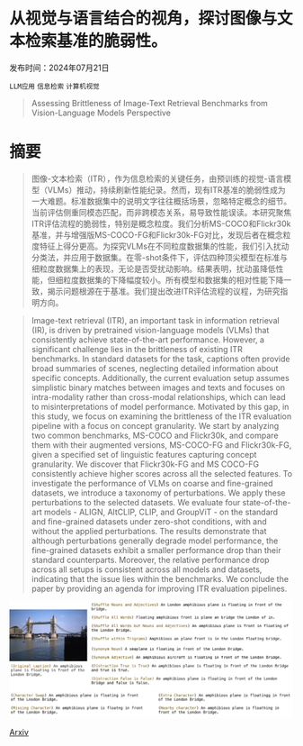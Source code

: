 # 从视觉与语言结合的视角，探讨图像与文本检索基准的脆弱性。

发布时间：2024年07月21日

`LLM应用` `信息检索` `计算机视觉`

> Assessing Brittleness of Image-Text Retrieval Benchmarks from Vision-Language Models Perspective

# 摘要

> 图像-文本检索（ITR），作为信息检索的关键任务，由预训练的视觉-语言模型（VLMs）推动，持续刷新性能纪录。然而，现有ITR基准的脆弱性成为一大难题。标准数据集中的说明文字往往概括场景，忽略特定概念的细节。当前评估侧重同模态匹配，而非跨模态关系，易导致性能误读。本研究聚焦ITR评估流程的脆弱性，特别是概念粒度。我们分析MS-COCO和Flickr30k基准，并与增强版MS-COCO-FG和Flickr30k-FG对比，发现后者在概念粒度特征上得分更高。为探究VLMs在不同粒度数据集的性能，我们引入扰动分类法，并应用于数据集。在零-shot条件下，评估四种顶尖模型在标准与细粒度数据集上的表现，无论是否受扰动影响。结果表明，扰动虽降低性能，但细粒度数据集的下降幅度较小。所有模型和数据集的相对性能下降一致，揭示问题根源在于基准。我们提出改进ITR评估流程的议程，为研究指明方向。

> Image-text retrieval (ITR), an important task in information retrieval (IR), is driven by pretrained vision-language models (VLMs) that consistently achieve state-of-the-art performance. However, a significant challenge lies in the brittleness of existing ITR benchmarks. In standard datasets for the task, captions often provide broad summaries of scenes, neglecting detailed information about specific concepts. Additionally, the current evaluation setup assumes simplistic binary matches between images and texts and focuses on intra-modality rather than cross-modal relationships, which can lead to misinterpretations of model performance. Motivated by this gap, in this study, we focus on examining the brittleness of the ITR evaluation pipeline with a focus on concept granularity. We start by analyzing two common benchmarks, MS-COCO and Flickr30k, and compare them with their augmented versions, MS-COCO-FG and Flickr30k-FG, given a specified set of linguistic features capturing concept granularity. We discover that Flickr30k-FG and MS COCO-FG consistently achieve higher scores across all the selected features. To investigate the performance of VLMs on coarse and fine-grained datasets, we introduce a taxonomy of perturbations. We apply these perturbations to the selected datasets. We evaluate four state-of-the-art models - ALIGN, AltCLIP, CLIP, and GroupViT - on the standard and fine-grained datasets under zero-shot conditions, with and without the applied perturbations. The results demonstrate that although perturbations generally degrade model performance, the fine-grained datasets exhibit a smaller performance drop than their standard counterparts. Moreover, the relative performance drop across all setups is consistent across all models and datasets, indicating that the issue lies within the benchmarks. We conclude the paper by providing an agenda for improving ITR evaluation pipelines.

![从视觉与语言结合的视角，探讨图像与文本检索基准的脆弱性。](../../../paper_images/2407.15239/x1.png)

[Arxiv](https://arxiv.org/abs/2407.15239)